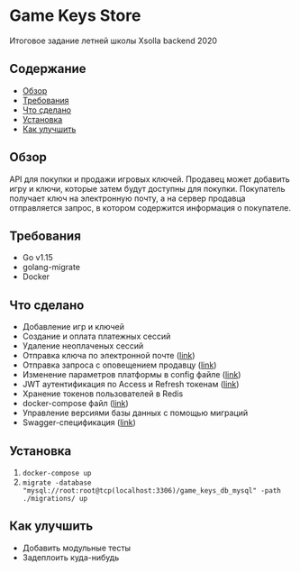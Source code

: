 # Game Keys Store
Итоговое задание летней школы Xsolla backend 2020

## Содержание
* [Обзор](#Обзор)
* [Требования](#Требования)
* [Что сделано](#Что-сделано)
* [Установка](#Использование)
* [Как улучшить](#Как-улучшить)

## Обзор
API для покупки и продажи игровых ключей. Продавец может добавить игру и ключи, которые затем будут доступны для покупки. 
Покупатель получает ключ на электронную почту, а на сервер продавца отправляется запрос, в котором содержится информация о покупателе.

## Требования
- Go v1.15
- golang-migrate
- Docker

## Что сделано
- Добавление игр и ключей
- Создание и оплата платежных сеcсий
- Удаление неоплаченых сессий
- Отправка ключа по электронной почте ([link](https://github.com/rdsalakhov/game-keys-store/blob/master/internal/services/paymentService.go#L111))
- Отправка запроса с оповещением продавцу ([link](https://github.com/rdsalakhov/game-keys-store/blob/master/internal/services/notificationService.go))
- Изменение параметров платформы в config файле ([link](https://github.com/rdsalakhov/game-keys-store/blob/master/configs/config.yml))
- JWT аутентификация по Access и Refresh токенам ([link](https://github.com/rdsalakhov/game-keys-store/blob/master/internal/server/authenti%D1%81ation.go))
- Хранение токенов пользователей в Redis
- docker-compose файл ([link](https://github.com/rdsalakhov/game-keys-store/blob/master/docker-compose.yml))
- Управление версиями базы данных с помощью миграций
- Swagger-спецификация ([link](https://app.swaggerhub.com/apis/rs-org/game-keys-store/1.0.0#/free))

## Установка
1. ```docker-compose up```
2. ```migrate -database "mysql://root:root@tcp(localhost:3306)/game_keys_db_mysql" -path ./migrations/ up```

## Как улучшить
- Добавить модульные тесты
- Задеплоить куда-нибудь

